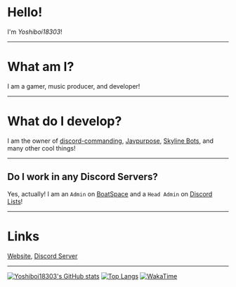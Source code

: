 # Hello!
I'm *Yoshiboi18303*!

---

# What am I?
I am a gamer, music producer, and developer!

---

# What do I develop?
I am the owner of [discord-commanding](https://github.com/Yoshiboi18303/Discord-Commanding), [Javpurpose](https://github.com/Yoshiboi18303/Javpurpose), [Skyline Bots](https://github.com/Yoshiboi18303/Skyline-Bots), and many other cool things!

---

## Do I work in any Discord Servers?
Yes, actually! I am an `Admin` on [BoatSpace](https://discord.gg/kVSzQnHZVC) and a `Head Admin` on [Discord Lists](https://discord.gg/XFktDb9Ev3)!

---

# Links
[Website](https://yoshiboi18303.tk/), [Discord Server](https://discord.gg/cQufqJmc7J)

---

[![Yoshiboi18303's GitHub stats](https://github-readme-stats.vercel.app/api?username=Yoshiboi18303&theme=synthwave)](https://github.com/anuraghazra/github-readme-stats) [![Top Langs](https://github-readme-stats.vercel.app/api/top-langs/?username=Yoshiboi18303&theme=synthwave)](https://github.com/anuraghazra/github-readme-stats)
[![WakaTime](https://wakatime.com/badge/user/66ed4421-de7f-45c1-8b2c-6b2ed39f104a.svg)](https://wakatime.com/@66ed4421-de7f-45c1-8b2c-6b2ed39f104a)

